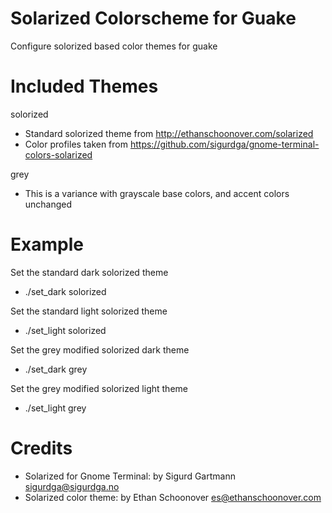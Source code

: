 Solarized Colorscheme for Guake
===============================

Configure solorized based color themes for guake

Included Themes
===============

solorized 
* Standard solorized theme from http://ethanschoonover.com/solarized
* Color profiles taken from https://github.com/sigurdga/gnome-terminal-colors-solarized

grey
* This is a variance with grayscale base colors, and accent colors unchanged

Example
=======

Set the standard dark solorized theme
* ./set_dark solorized

Set the standard light solorized theme
* ./set_light solorized

Set the grey modified solorized dark theme
* ./set_dark grey

Set the grey modified solorized light theme
* ./set_light grey

Credits
=======

* Solarized for Gnome Terminal: by Sigurd Gartmann <sigurdga@sigurdga.no>
* Solarized color theme: by Ethan Schoonover <es@ethanschoonover.com>

